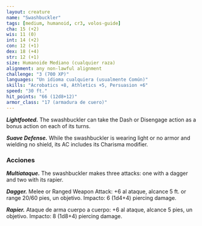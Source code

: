```yaml
---
layout: creature
name: "Swashbuckler"
tags: [medium, humanoid, cr3, volos-guide]
cha: 15 (+2)
wis: 11 (0)
int: 14 (+2)
con: 12 (+1)
dex: 18 (+4)
str: 12 (+1)
size: Humanoide Mediano (cualquier raza)
alignment: any non-lawful alignment
challenge: "3 (700 XP)"
languages: "Un idioma cualquiera (usualmente Común)"
skills: "Acrobatics +8, Athletics +5, Persuasion +6"
speed: "30 ft."
hit_points: "66 (12d8+12)"
armor_class: "17 (armadura de cuero)"
---
```


***Lightfooted.*** The swashbuckler can take the Dash or Disengage action as a bonus action on each of its turns.

***Suave Defense.*** While the swashbuckler is wearing light or no armor and wielding no shield, its AC includes its Charisma modifier.

### Acciones

***Multiataque.*** The swashbuckler makes three attacks: one with a dagger and two with its rapier.

***Dagger.*** Melee or Ranged Weapon Attack: +6 al ataque, alcance 5 ft. or range 20/60 pies, un objetivo. Impacto: 6 (1d4+4) piercing damage.

***Rapier.*** Ataque de arma cuerpo a cuerpo: +6 al ataque, alcance 5 pies, un objetivo. Impacto: 8 (1d8+4) piercing damage.